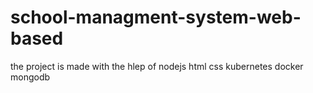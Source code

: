 # school-managment-system-web-based
the project is made with the hlep of
nodejs
html 
css
kubernetes
docker
mongodb

